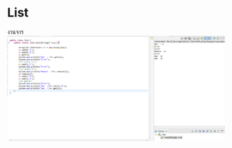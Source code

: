 # List
งานจาร
 ![image](https://github.com/MardTT4/List/blob/7704f94333fb0dac069e0fb890cdb2c77794f479/List/L1.PNG)
